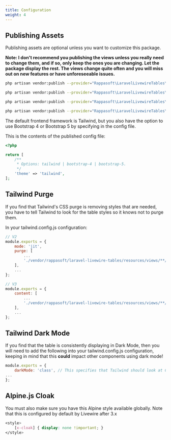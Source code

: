 ```yaml
---
title: Configuration
weight: 4
---
```


## Publishing Assets

Publishing assets are optional unless you want to customize this package.

**Note: I don't recommend you publishing the views unless you really need to change them, and if so, only keep the ones you are changing. Let the package display the rest. The views change quite often and you will miss out on new features or have unforeseeable issues.**

```bash
php artisan vendor:publish --provider="Rappasoft\LaravelLivewireTables\LaravelLivewireTablesServiceProvider" --tag=livewire-tables-config

php artisan vendor:publish --provider="Rappasoft\LaravelLivewireTables\LaravelLivewireTablesServiceProvider" --tag=livewire-tables-views

php artisan vendor:publish --provider="Rappasoft\LaravelLivewireTables\LaravelLivewireTablesServiceProvider" --tag=livewire-tables-translations

php artisan vendor:publish --provider="Rappasoft\LaravelLivewireTables\LaravelLivewireTablesServiceProvider" --tag=livewire-tables-public

```

The default frontend framework is Tailwind, but you also have the option to use Bootstrap 4 or Bootstrap 5 by specifying in the config file.

This is the contents of the published config file:

```php
<?php

return [
    /**
     * Options: tailwind | bootstrap-4 | bootstrap-5.
     */
    'theme' => 'tailwind',
];
```

## Tailwind Purge

If you find that Tailwind's CSS purge is removing styles that are needed, you have to tell Tailwind to look for the table styles so it knows not to purge them.

In your tailwind.config.js configuration:

```js
// V2
module.exports = {
    mode: 'jit',
    purge: [
        ...
        './vendor/rappasoft/laravel-livewire-tables/resources/views/**/*.blade.php',
    ],
    ...
};

// V3
module.exports = {
    content: [
        ...
        './vendor/rappasoft/laravel-livewire-tables/resources/views/**/*.blade.php',
    ],
    ...
};
```

## Tailwind Dark Mode
If you find that the table is consistently displaying in Dark Mode, then you will need to add the following into your tailwind.config.js configuration, keeping in mind that this **could** impact other components using dark mode! 

```js
module.exports = {
    darkMode: 'class', // This specifies that Tailwind should look at Class elements to determine dark mode
...
};
```

## Alpine.js Cloak

You must also make sure you have this Alpine style available globally. Note that this is configured by default by Livewire after 3.x

```css
<style>
    [x-cloak] { display: none !important; }
</style>
```
